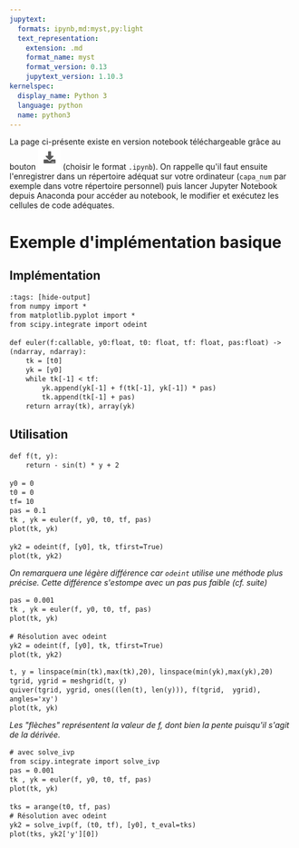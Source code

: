 ```yaml
---
jupytext:
  formats: ipynb,md:myst,py:light
  text_representation:
    extension: .md
    format_name: myst
    format_version: 0.13
    jupytext_version: 1.10.3
kernelspec:
  display_name: Python 3
  language: python
  name: python3
---
```

La page ci-présente existe en version notebook téléchargeable grâce au bouton ![Bouton](./images/bouton_tl.png) (choisir le format `.ipynb`). On rappelle qu'il faut ensuite l'enregistrer dans un répertoire adéquat sur votre ordinateur (`capa_num` par exemple dans votre répertoire personnel) puis lancer Jupyter Notebook depuis Anaconda pour accéder au notebook, le modifier et exécutez les cellules de code adéquates.

# Exemple d'implémentation basique

## Implémentation
```{code-cell} ipython3
:tags: [hide-output]
from numpy import *
from matplotlib.pyplot import *
from scipy.integrate import odeint

def euler(f:callable, y0:float, t0: float, tf: float, pas:float) -> (ndarray, ndarray):
    tk = [t0]
    yk = [y0]
    while tk[-1] < tf:
        yk.append(yk[-1] + f(tk[-1], yk[-1]) * pas)
        tk.append(tk[-1] + pas)
    return array(tk), array(yk)
```

## Utilisation
```{code-cell} ipython3
def f(t, y):
    return - sin(t) * y + 2

y0 = 0
t0 = 0
tf= 10
pas = 0.1
tk , yk = euler(f, y0, t0, tf, pas)
plot(tk, yk)

yk2 = odeint(f, [y0], tk, tfirst=True)
plot(tk, yk2)
```

_On remarquera une légère différence car `odeint` utilise une méthode plus précise. Cette différence s'estompe avec un pas pus faible (cf. suite)_

```{code-cell} ipython3
pas = 0.001
tk , yk = euler(f, y0, t0, tf, pas)
plot(tk, yk)

# Résolution avec odeint
yk2 = odeint(f, [y0], tk, tfirst=True)
plot(tk, yk2)
```

```{code-cell} ipython3
t, y = linspace(min(tk),max(tk),20), linspace(min(yk),max(yk),20)
tgrid, ygrid = meshgrid(t, y)
quiver(tgrid, ygrid, ones((len(t), len(y))), f(tgrid,  ygrid), angles='xy')
plot(tk, yk)
```

_Les "flèches" représentent la valeur de $f$, dont bien la pente puisqu'il s'agit de la dérivée._


```{code-cell} ipython3
# avec solve_ivp
from scipy.integrate import solve_ivp
pas = 0.001
tk , yk = euler(f, y0, t0, tf, pas)
plot(tk, yk)

tks = arange(t0, tf, pas)
# Résolution avec odeint
yk2 = solve_ivp(f, (t0, tf), [y0], t_eval=tks)
plot(tks, yk2['y'][0])
```